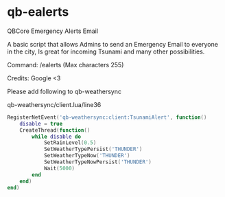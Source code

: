 # qb-ealerts
QBCore Emergency Alerts Email

A basic script that allows Admins to send an Emergency Email to everyone in the city, Is great for incoming Tsunami and many other possibilities.

Command: /ealerts (Max characters 255)

Credits: Google <3

Please add following to qb-weathersync

qb-weathersync/client.lua/line36

```lua 
RegisterNetEvent('qb-weathersync:client:TsunamiAlert', function()
	disable = true
	CreateThread(function()
		while disable do
			SetRainLevel(0.5)
			SetWeatherTypePersist('THUNDER')
			SetWeatherTypeNow('THUNDER')
			SetWeatherTypeNowPersist('THUNDER')
            Wait(5000)
		end
	end)
end)
```
